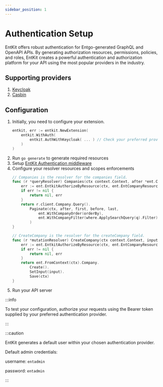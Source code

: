 ```yaml
---
sidebar_position: 1
---
```


# Authentication Setup

EntKit offers robust authentication for Entgo-generated GraphQL and OpenAPI APIs. By generating authorization resources, permissions, policies, and roles, EntKit creates a powerful authentication and authorization platform for your API using the most popular providers in the industry.

## Supporting providers
1. [Keycloak](/docs/authentication/providers/keycloak)
2. [Casbin](/docs/authentication/providers/casbin)

## Configuration

1. Initially, you need to configure your extension.
    ```go title="entc.go"
    entkit, err := entkit.NewExtension(
        entkit.WithAuth(
            entkit.AuthWithKeycloak( ... ) // Check your preferred provider configuration
        )
    )
    ```
2. Run `go generate` to generate required resources
3. Setup [EntKit Authentication middleware](/docs/authentication/middleware)
4. Configure your resolver resources and scopes enforcements
   ```go title="ent.resolvers.go"
   // Companies is the resolver for the companies field.
   func (r *queryResolver) Companies(ctx context.Context, after *ent.Cursor, first *int, before *ent.Cursor, last *int, orderBy *ent.CompanyOrder, where *ent.CompanyWhereInput, q *string) (*ent.CompanyConnection, error) {
       err := ent.EntkitAuthorizeByResource(ctx, ent.EntCompanyResource, ent.EntReadScope)
       if err != nil {
           return nil, err
       }
       return r.client.Company.Query().
           Paginate(ctx, after, first, before, last,
               ent.WithCompanyOrder(orderBy),
               ent.WithCompanyFilter(where.ApplySearchQuery(q).Filter),
           )
   }
   ```
   ```go title="mutations.resolvers.go"
   // CreateCompany is the resolver for the createCompany field.
   func (r *mutationResolver) CreateCompany(ctx context.Context, input ent.CreateCompanyInput) (*ent.Company, error) {
       err := ent.EntkitAuthorizeByResource(ctx, ent.EntCompanyResource, ent.EntCreateScope)
       if err != nil {
           return nil, err
       }
       return ent.FromContext(ctx).Company.
           Create().
           SetInput(input).
           Save(ctx)
   }
   ```
5. Run your API server

:::info

To test your configuration, authorize your requests using the Bearer token supplied by your preferred authentication provider.

:::

:::caution

EntKit generates a default user within your chosen authentication provider.

Default admin credentials:

username: `entadmin`

password: `entadmin`

:::